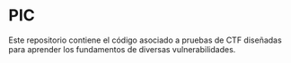 # PIC
Este repositorio contiene el código asociado a pruebas de CTF diseñadas para aprender los fundamentos de diversas vulnerabilidades.
